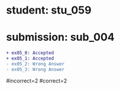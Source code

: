# student: stu_059
# submission: sub_004

```diff
+ ex05_0: Accepted
+ ex05_1: Accepted
- ex05_2: Wrong Answer
- ex05_3: Wrong Answer
```
#incorrect=2
#correct=2
